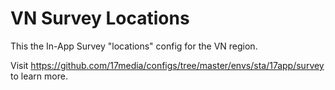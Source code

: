 # VN Survey Locations
This the In-App Survey "locations" config for the VN region.

Visit https://github.com/17media/configs/tree/master/envs/sta/17app/survey to learn more.


